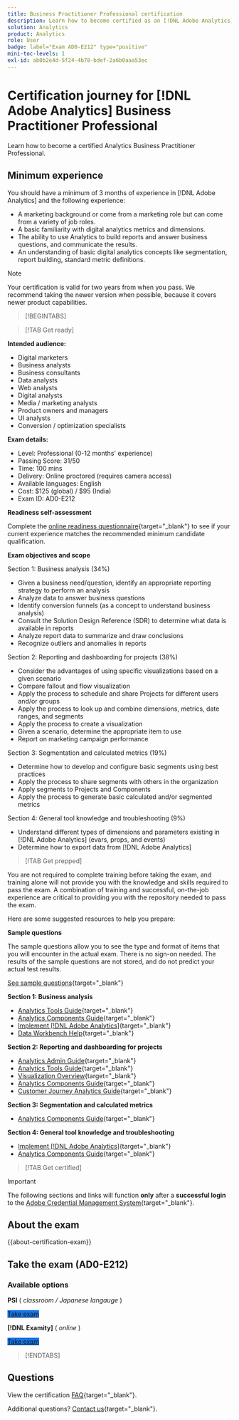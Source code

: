 ```yaml
---
title: Business Practitioner Professional certification
description: Learn how to become certified as an [!DNL Adobe Analytics] Business Practitioner professional.
solution: Analytics
product: Analytics
role: User
badge: label="Exam AD0-E212" type="positive"
mini-toc-levels: 1
exl-id: ab0b2e4d-5f24-4b78-bdef-2a6b0aaa53ec
---
```

# Certification journey for [!DNL Adobe Analytics] Business Practitioner Professional

Learn how to become a certified Analytics Business Practitioner Professional.

## Minimum experience

You should have a minimum of 3 months of experience in [!DNL Adobe Analytics] and the following experience:

* A marketing background or come from a marketing role but can come from a variety of job roles.
* A basic familiarity with digital analytics metrics and dimensions.
* The ability to use Analytics to build reports and answer business questions, and communicate the results.
* An understanding of basic digital analytics concepts like segmentation, report building, standard metric definitions.

>[!NOTE]
>
>Your certification is valid for two years from when you pass. We recommend taking the newer version when possible, because it covers newer product capabilities.

>[!BEGINTABS]

>[!TAB Get ready]

**Intended audience:**

* Digital marketers
* Business analysts
* Business consultants
* Data analysts
* Web analysts
* Digital analysts
* Media / marketing analysts
* Product owners and managers
* UI analysts
* Conversion / optimization specialists

**Exam details:**

* Level: Professional (0-12 months' experience)
* Passing Score: 31/50
* Time: 100 mins
* Delivery: Online proctored (requires camera access)
* Available languages: English
* Cost: $125 (global) / $95 (India)
* Exam ID: AD0-E212

**Readiness self-assessment**

Complete the [online readiness questionnaire](https://scorpion.caveon.com/launchpad/ad-q-e129-readiness-questionnaire-for-adobe-aem-assets-developer-professional-exam-copy-w9tako/ad-q-e212-readiness-questionnaire-for-adobe-analytics-business-practitioner-professional-exam){target="_blank"} to see if your current experience matches the recommended minimum candidate qualification.

**Exam objectives and scope**

Section 1: Business analysis (34%)

* Given a business need/question, identify an appropriate reporting strategy to perform an analysis
* Analyze data to answer business questions
* Identify conversion funnels (as a concept to understand business analysis)
* Consult the Solution Design Reference (SDR) to determine what data is available in reports
* Analyze report data to summarize and draw conclusions
* Recognize outliers and anomalies in reports

Section 2: Reporting and dashboarding for projects (38%)

* Consider the advantages of using specific visualizations based on a given scenario
* Compare fallout and flow visualization
* Apply the process to schedule and share Projects for different users and/or groups
* Apply the process to look up and combine dimensions, metrics, date ranges, and segments
* Apply the process to create a visualization
* Given a scenario, determine the appropriate item to use
* Report on marketing campaign performance

Section 3: Segmentation and calculated metrics (19%)

* Determine how to develop and configure basic segments using best practices
* Apply the process to share segments with others in the organization
* Apply segments to Projects and Components
* Apply the process to generate basic calculated and/or segmented metrics

Section 4: General tool knowledge and troubleshooting (9%)

* Understand different types of dimensions and parameters existing in [!DNL Adobe Analytics] (evars, props, and events)
* Determine how to export data from [!DNL Adobe Analytics]

>[!TAB Get prepped]

You are not required to complete training before taking the exam, and training alone will not provide you with the knowledge and skills required to pass the exam. A combination of training and successful, on-the-job experience are critical to providing you with the repository needed to pass the exam.

Here are some suggested resources to help you prepare:

**Sample questions**

The sample questions allow you to see the type and format of items that you will encounter in the actual exam. There is no sign-on needed. The results of the sample questions are not stored, and do not predict your actual test results.

[See sample questions](https://scorpion.caveon.com/launchpad/ad0-e212-adobe-analytics-business-practitioner-professional-copy-th4xdu){target="_blank"}

**Section 1: Business analysis**

* [Analytics Tools Guide](https://experienceleague.adobe.com/docs/analytics/analyze/home.html){target="_blank"} 
* [Analytics Components Guide](https://experienceleague.adobe.com/docs/analytics/components/home.html){target="_blank"} 
* [Implement [!DNL Adobe Analytics]](https://experienceleague.adobe.com/docs/analytics/implementation/home.html){target="_blank"} 
* [Data Workbench Help](https://experienceleague.adobe.com/docs/data-workbench/using/home.html){target="_blank"} 

**Section 2: Reporting and dashboarding for projects**

* [Analytics Admin Guide](https://experienceleague.adobe.com/docs/analytics/admin/home.html){target="_blank"}
* [Analytics Tools Guide](https://experienceleague.adobe.com/docs/analytics/analyze/home.html){target="_blank"}
* [Visualization Overview](https://experienceleague.adobe.com/docs/analytics/analyze/analysis-workspace/visualizations/freeform-analysis-visualizations.html#quick-viz){target="_blank"}
* [Analytics Components Guide](https://experienceleague.adobe.com/docs/analytics/components/home.html){target="_blank"}
* [Customer Journey Analytics Guide](https://experienceleague.adobe.com/docs/analytics-platform/using/cja-landing.html){target="_blank"}

**Section 3: Segmentation and calculated metrics**

* [Analytics Components Guide](https://experienceleague.adobe.com/docs/analytics/components/home.html){target="_blank"}

**Section 4: General tool knowledge and troubleshooting**

* [Implement [!DNL Adobe Analytics]](https://experienceleague.adobe.com/docs/analytics/implementation/home.html){target="_blank"}
* [Analytics Components Guide](https://experienceleague.adobe.com/docs/analytics/components/home.html){target="_blank"}

>[!TAB Get certified]

>[!IMPORTANT]
>
>The following sections and links will function **only**  after a **successful login** to the [Adobe Credential Management System](https://www.certmetrics.com/adobe){target="_blank"}. 

## About the exam

{{about-certification-exam}}

## Take the exam (AD0-E212)

### Available options

**PSI** ( *classroom / Japanese langauge* )

<a href="https://www.certmetrics.com/adobe/candidate/psi_sso_adobe.aspx?redir=yes&ec=AD0-E212 newtab=true" target="_blank" class="spectrum-Button spectrum-Button--fill spectrum-Button--accent spectrum-Button--sizeM is-margin-bottom-big-big at-element-click-tracking" style="background-color:#1473E6">
                    
 <span class="spectrum-Button-label has-no-wrap">
   Take exam
</span>
</a>

**[!DNL Examity]** ( *online* )

<a href="https://www.certmetrics.com/adobe/candidate/examity_sso.aspx?eid=AD0-E212 newtab=true" target="_blank" class="spectrum-Button spectrum-Button--fill spectrum-Button--accent spectrum-Button--sizeM is-margin-bottom-big-big at-element-click-tracking" style="background-color:#1473E6">
                    
 <span class="spectrum-Button-label has-no-wrap">
   Take exam
</span>
</a>

>[!ENDTABS]

## Questions

View the certification [FAQ](https://experienceleague.adobe.com/docs/certification/certification/faq.html){target="_blank"}.

Additional questions? [Contact us](mailto:certif@adobe.com){target="_blank"}.
